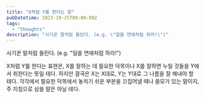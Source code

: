 ```yaml
---
title: "X처럼 Y를 한다는 말"
pubDatetime: 2023-10-25T00:00:00Z
tags:
  - "thoughts"
description: "사기꾼 말처럼 들린다. (e.g. \"일을 연애처럼 하라!\")"
---
```


사기꾼 말처럼 들린다.
(e.g. "일을 연애처럼 하라!")

X처럼 Y를 한다는 표현은, X를 잘하는 데 필요한 덕목이나 X를 잘하면 누릴 것들을 Y에서 취한다는 뜻일 테다.
하지만 결국은 X는 X대로, Y는 Y대로 그 나름을 잘 해내야 할 테다.
각각에서 필요한 덕목에서 놓치기 쉬운 부분을 끄집어낼 때나 쓸모가 있는 말이지, 주 지침으로 삼을 말은 아닐 테다.
